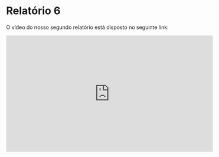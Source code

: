 # Relatório 6
O vídeo do nosso segundo relatório está disposto no seguinte link:

<iframe width="560" height="315" src="https://www.youtube.com/embed/wAU-PsO-DjI" frameborder="0" allow="accelerometer; autoplay; clipboard-write; encrypted-media; gyroscope; picture-in-picture" allowfullscreen></iframe>
